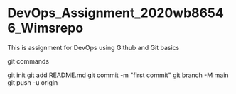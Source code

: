 # DevOps_Assignment_2020wb86546_Wimsrepo
This is assignment for DevOps using Github and Git basics

git commands 

git init 
git add README.md
git commit -m "first commit"
git branch -M main
git push -u origin
